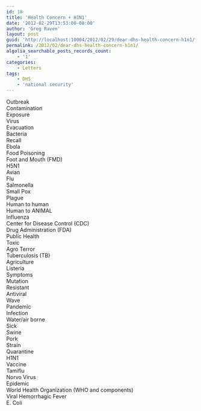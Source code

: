 ```yaml
---
id: 18
title: 'Health Concern + H1N1'
date: '2012-02-29T13:53:00-08:00'
author: 'Greg Raven'
layout: post
guid: 'http://localhost:10004/2012/02/29/dear-dhs-health-concern-h1n1/'
permalink: /2012/02/dear-dhs-health-concern-h1n1/
algolia_searchable_posts_records_count:
    - '1'
categories:
    - Letters
tags:
    - DHS
    - 'national security'
---
```


Outbreak  
Contamination  
Exposure  
Virus  
Evacuation  
Bacteria  
Recall  
Ebola  
Food Poisoning  
Foot and Mouth (FMD)  
H5N1  
Avian  
Flu  
Salmonella  
Small Pox  
Plague  
Human to human  
Human to ANIMAL  
Influenza  
Center for Disease Control (CDC)  
Drug Administration (FDA)  
Public Health  
Toxic  
Agro Terror  
Tuberculosis (TB)  
Agriculture  
Listeria  
Symptoms  
Mutation  
Resistant  
Antiviral  
Wave  
Pandemic  
Infection  
Water/air borne  
Sick  
Swine  
Pork  
Strain  
Quarantine  
H1N1  
Vaccine  
Tamiflu  
Norvo Virus  
Epidemic  
World Health Organization (WHO and components)  
Viral Hemorrhagic Fever  
E. Coli